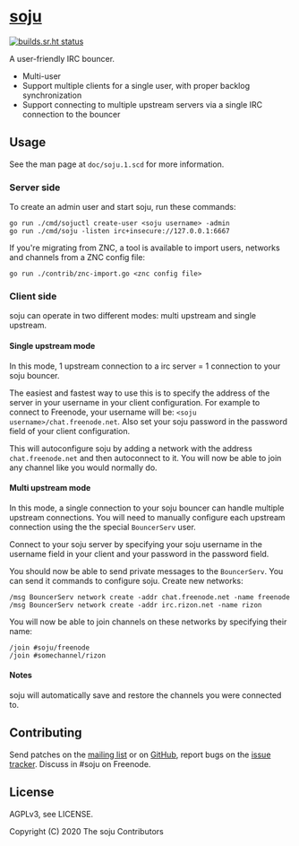 # [soju]

[![builds.sr.ht status](https://builds.sr.ht/~emersion/soju/commits.svg)](https://builds.sr.ht/~emersion/soju/commits?)

A user-friendly IRC bouncer.

- Multi-user
- Support multiple clients for a single user, with proper backlog
  synchronization
- Support connecting to multiple upstream servers via a single IRC connection
  to the bouncer

## Usage

See the man page at `doc/soju.1.scd` for more information.

### Server side

To create an admin user and start soju, run these commands:

    go run ./cmd/sojuctl create-user <soju username> -admin
    go run ./cmd/soju -listen irc+insecure://127.0.0.1:6667

If you're migrating from ZNC, a tool is available to import users, networks and
channels from a ZNC config file:

    go run ./contrib/znc-import.go <znc config file>

### Client side

soju can operate in two different modes: multi upstream and single upstream.

#### Single upstream mode

In this mode, 1 upstream connection to a irc server = 1 connection to your soju
bouncer.

The easiest and fastest way to use this is to specify the address of the server
in your username in your client configuration. For example to connect to
Freenode, your username will be: `<soju username>/chat.freenode.net`. Also set
your soju password in the password field of your client configuration.

This will autoconfigure soju by adding a network with the address
`chat.freenode.net` and then autoconnect to it. You will now be able to join
any channel like you would normally do.

#### Multi upstream mode

In this mode, a single connection to your soju bouncer can handle multiple
upstream connections. You will need to manually configure each upstream
connection using the the special `BouncerServ` user.

Connect to your soju server by specifying your soju username in the username
field in your client and your password in the password field.

You should now be able to send private messages to the `BouncerServ`. You can
send it commands to configure soju. Create new networks:

    /msg BouncerServ network create -addr chat.freenode.net -name freenode
    /msg BouncerServ network create -addr irc.rizon.net -name rizon

You will now be able to join channels on these networks by specifying their
name:

    /join #soju/freenode
    /join #somechannel/rizon

#### Notes

soju will automatically save and restore the channels you were connected to.

## Contributing

Send patches on the [mailing list] or on [GitHub], report bugs on the
[issue tracker]. Discuss in #soju on Freenode.

## License

AGPLv3, see LICENSE.

Copyright (C) 2020 The soju Contributors

[soju]: https://soju.im
[mailing list]: https://lists.sr.ht/~emersion/soju-dev
[GitHub]: https://github.com/emersion/soju
[issue tracker]: https://todo.sr.ht/~emersion/soju
